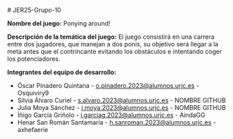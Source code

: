 \# JER25-Grupo-10

**Nombre del juego:** Ponying around\!

**Descripción de la temática del juego:** El juego consistirá en una carrera entre dos jugadores, que manejan a dos ponis, su objetivo será llegar a la meta antes que el contrincante evitando los obstáculos e intentando coger los potenciadores. 

**Integrantes del equipo de desarrollo:** 

* Óscar Pinadero Quintana \- [o.pinadero.2023@alumnos.urjc.es](mailto:o.pinadero.2023@alumnos.urjc.es) \- Osquiviry9  
* Silvia Álvaro Curiel \- [s.alvaro.2023@alumnos.urjc.es](mailto:s.alvaro.2023@alumnos.urjc.es) \- NOMBRE GITHUB  
* Julia Moya Sánchez \- [j.moya.2023@alumnos.urjc.es](mailto:j.moya.2023@alumnos.urjc.es) \- NOMBRE GITHUB  
* Íñigo García Griñolo \- [i.garciag.2023@alumnos.urjc.es](mailto:i.garciag.2023@alumnos.urjc.es) \- AindaGG
* Henar San Román Santamaría \- [h.sanroman.2023@alumnos.urjc.es](mailto:h.sanroman.2023@alumnos.urjc.es) \- axhefaerie
